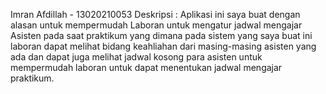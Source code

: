 Imran Afdillah - 13020210053
Deskripsi :
Aplikasi ini saya buat dengan alasan untuk mempermudah Laboran untuk mengatur jadwal mengajar Asisten pada saat praktikum yang dimana pada sistem yang saya buat ini laboran dapat melihat bidang keahliahan dari masing-masing asisten yang ada dan dapat juga melihat jadwal kosong para asisten untuk mempermudah laboran untuk dapat menentukan jadwal mengajar praktikum.

